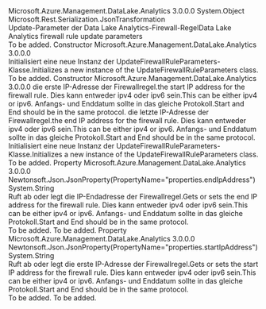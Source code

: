 <Type Name="UpdateFirewallRuleParameters" FullName="Microsoft.Azure.Management.DataLake.Analytics.Models.UpdateFirewallRuleParameters">
  <TypeSignature Language="C#" Value="public class UpdateFirewallRuleParameters" />
  <TypeSignature Language="ILAsm" Value=".class public auto ansi beforefieldinit UpdateFirewallRuleParameters extends System.Object" />
  <TypeSignature Language="DocId" Value="T:Microsoft.Azure.Management.DataLake.Analytics.Models.UpdateFirewallRuleParameters" />
  <TypeSignature Language="VB.NET" Value="Public Class UpdateFirewallRuleParameters" />
  <TypeSignature Language="F#" Value="type UpdateFirewallRuleParameters = class" />
  <AssemblyInfo>
    <AssemblyName>Microsoft.Azure.Management.DataLake.Analytics</AssemblyName>
    <AssemblyVersion>3.0.0.0</AssemblyVersion>
  </AssemblyInfo>
  <Base>
    <BaseTypeName>System.Object</BaseTypeName>
  </Base>
  <Interfaces />
  <Attributes>
    <Attribute>
      <AttributeName>Microsoft.Rest.Serialization.JsonTransformation</AttributeName>
    </Attribute>
  </Attributes>
  <Docs>
    <summary>
            <span data-ttu-id="6c15a-101">Update-Parameter der Data Lake Analytics-Firewall-Regel</span><span class="sxs-lookup"><span data-stu-id="6c15a-101">Data Lake Analytics firewall rule update parameters</span></span>
            </summary>
    <remarks>To be added.</remarks>
  </Docs>
  <Members>
    <Member MemberName=".ctor">
      <MemberSignature Language="C#" Value="public UpdateFirewallRuleParameters ();" />
      <MemberSignature Language="ILAsm" Value=".method public hidebysig specialname rtspecialname instance void .ctor() cil managed" />
      <MemberSignature Language="DocId" Value="M:Microsoft.Azure.Management.DataLake.Analytics.Models.UpdateFirewallRuleParameters.#ctor" />
      <MemberSignature Language="VB.NET" Value="Public Sub New ()" />
      <MemberType>Constructor</MemberType>
      <AssemblyInfo>
        <AssemblyName>Microsoft.Azure.Management.DataLake.Analytics</AssemblyName>
        <AssemblyVersion>3.0.0.0</AssemblyVersion>
      </AssemblyInfo>
      <Parameters />
      <Docs>
        <summary>
            <span data-ttu-id="6c15a-102">Initialisiert eine neue Instanz der UpdateFirewallRuleParameters-Klasse.</span><span class="sxs-lookup"><span data-stu-id="6c15a-102">Initializes a new instance of the UpdateFirewallRuleParameters class.</span></span>
            </summary>
        <remarks>To be added.</remarks>
      </Docs>
    </Member>
    <Member MemberName=".ctor">
      <MemberSignature Language="C#" Value="public UpdateFirewallRuleParameters (string startIpAddress = null, string endIpAddress = null);" />
      <MemberSignature Language="ILAsm" Value=".method public hidebysig specialname rtspecialname instance void .ctor(string startIpAddress, string endIpAddress) cil managed" />
      <MemberSignature Language="DocId" Value="M:Microsoft.Azure.Management.DataLake.Analytics.Models.UpdateFirewallRuleParameters.#ctor(System.String,System.String)" />
      <MemberSignature Language="VB.NET" Value="Public Sub New (Optional startIpAddress As String = null, Optional endIpAddress As String = null)" />
      <MemberSignature Language="F#" Value="new Microsoft.Azure.Management.DataLake.Analytics.Models.UpdateFirewallRuleParameters : string * string -&gt; Microsoft.Azure.Management.DataLake.Analytics.Models.UpdateFirewallRuleParameters" Usage="new Microsoft.Azure.Management.DataLake.Analytics.Models.UpdateFirewallRuleParameters (startIpAddress, endIpAddress)" />
      <MemberType>Constructor</MemberType>
      <AssemblyInfo>
        <AssemblyName>Microsoft.Azure.Management.DataLake.Analytics</AssemblyName>
        <AssemblyVersion>3.0.0.0</AssemblyVersion>
      </AssemblyInfo>
      <Parameters>
        <Parameter Name="startIpAddress" Type="System.String" />
        <Parameter Name="endIpAddress" Type="System.String" />
      </Parameters>
      <Docs>
        <param name="startIpAddress"><span data-ttu-id="6c15a-103">die erste IP-Adresse der Firewallregel.</span><span class="sxs-lookup"><span data-stu-id="6c15a-103">the start IP address for the firewall rule.</span></span> <span data-ttu-id="6c15a-104">Dies kann entweder ipv4 oder ipv6 sein.</span><span class="sxs-lookup"><span data-stu-id="6c15a-104">This can be either ipv4 or ipv6.</span></span> <span data-ttu-id="6c15a-105">Anfangs- und Enddatum sollte in das gleiche Protokoll.</span><span class="sxs-lookup"><span data-stu-id="6c15a-105">Start and End should be in the same protocol.</span></span></param>
        <param name="endIpAddress"><span data-ttu-id="6c15a-106">die letzte IP-Adresse der Firewallregel.</span><span class="sxs-lookup"><span data-stu-id="6c15a-106">the end IP address for the firewall rule.</span></span> <span data-ttu-id="6c15a-107">Dies kann entweder ipv4 oder ipv6 sein.</span><span class="sxs-lookup"><span data-stu-id="6c15a-107">This can be either ipv4 or ipv6.</span></span> <span data-ttu-id="6c15a-108">Anfangs- und Enddatum sollte in das gleiche Protokoll.</span><span class="sxs-lookup"><span data-stu-id="6c15a-108">Start and End should be in the same protocol.</span></span></param>
        <summary>
            <span data-ttu-id="6c15a-109">Initialisiert eine neue Instanz der UpdateFirewallRuleParameters-Klasse.</span><span class="sxs-lookup"><span data-stu-id="6c15a-109">Initializes a new instance of the UpdateFirewallRuleParameters class.</span></span>
            </summary>
        <remarks>To be added.</remarks>
      </Docs>
    </Member>
    <Member MemberName="EndIpAddress">
      <MemberSignature Language="C#" Value="public string EndIpAddress { get; set; }" />
      <MemberSignature Language="ILAsm" Value=".property instance string EndIpAddress" />
      <MemberSignature Language="DocId" Value="P:Microsoft.Azure.Management.DataLake.Analytics.Models.UpdateFirewallRuleParameters.EndIpAddress" />
      <MemberSignature Language="VB.NET" Value="Public Property EndIpAddress As String" />
      <MemberSignature Language="F#" Value="member this.EndIpAddress : string with get, set" Usage="Microsoft.Azure.Management.DataLake.Analytics.Models.UpdateFirewallRuleParameters.EndIpAddress" />
      <MemberType>Property</MemberType>
      <AssemblyInfo>
        <AssemblyName>Microsoft.Azure.Management.DataLake.Analytics</AssemblyName>
        <AssemblyVersion>3.0.0.0</AssemblyVersion>
      </AssemblyInfo>
      <Attributes>
        <Attribute>
          <AttributeName>Newtonsoft.Json.JsonProperty(PropertyName="properties.endIpAddress")</AttributeName>
        </Attribute>
      </Attributes>
      <ReturnValue>
        <ReturnType>System.String</ReturnType>
      </ReturnValue>
      <Docs>
        <summary>
            <span data-ttu-id="6c15a-110">Ruft ab oder legt die IP-Endadresse der Firewallregel.</span><span class="sxs-lookup"><span data-stu-id="6c15a-110">Gets or sets the end IP address for the firewall rule.</span></span> <span data-ttu-id="6c15a-111">Dies kann entweder ipv4 oder ipv6 sein.</span><span class="sxs-lookup"><span data-stu-id="6c15a-111">This can be either ipv4 or ipv6.</span></span> <span data-ttu-id="6c15a-112">Anfangs- und Enddatum sollte in das gleiche Protokoll.</span><span class="sxs-lookup"><span data-stu-id="6c15a-112">Start and End should be in the same protocol.</span></span>
            </summary>
        <value>To be added.</value>
        <remarks>To be added.</remarks>
      </Docs>
    </Member>
    <Member MemberName="StartIpAddress">
      <MemberSignature Language="C#" Value="public string StartIpAddress { get; set; }" />
      <MemberSignature Language="ILAsm" Value=".property instance string StartIpAddress" />
      <MemberSignature Language="DocId" Value="P:Microsoft.Azure.Management.DataLake.Analytics.Models.UpdateFirewallRuleParameters.StartIpAddress" />
      <MemberSignature Language="VB.NET" Value="Public Property StartIpAddress As String" />
      <MemberSignature Language="F#" Value="member this.StartIpAddress : string with get, set" Usage="Microsoft.Azure.Management.DataLake.Analytics.Models.UpdateFirewallRuleParameters.StartIpAddress" />
      <MemberType>Property</MemberType>
      <AssemblyInfo>
        <AssemblyName>Microsoft.Azure.Management.DataLake.Analytics</AssemblyName>
        <AssemblyVersion>3.0.0.0</AssemblyVersion>
      </AssemblyInfo>
      <Attributes>
        <Attribute>
          <AttributeName>Newtonsoft.Json.JsonProperty(PropertyName="properties.startIpAddress")</AttributeName>
        </Attribute>
      </Attributes>
      <ReturnValue>
        <ReturnType>System.String</ReturnType>
      </ReturnValue>
      <Docs>
        <summary>
            <span data-ttu-id="6c15a-113">Ruft ab oder legt die erste IP-Adresse der Firewallregel.</span><span class="sxs-lookup"><span data-stu-id="6c15a-113">Gets or sets the start IP address for the firewall rule.</span></span> <span data-ttu-id="6c15a-114">Dies kann entweder ipv4 oder ipv6 sein.</span><span class="sxs-lookup"><span data-stu-id="6c15a-114">This can be either ipv4 or ipv6.</span></span> <span data-ttu-id="6c15a-115">Anfangs- und Enddatum sollte in das gleiche Protokoll.</span><span class="sxs-lookup"><span data-stu-id="6c15a-115">Start and End should be in the same protocol.</span></span>
            </summary>
        <value>To be added.</value>
        <remarks>To be added.</remarks>
      </Docs>
    </Member>
  </Members>
</Type>